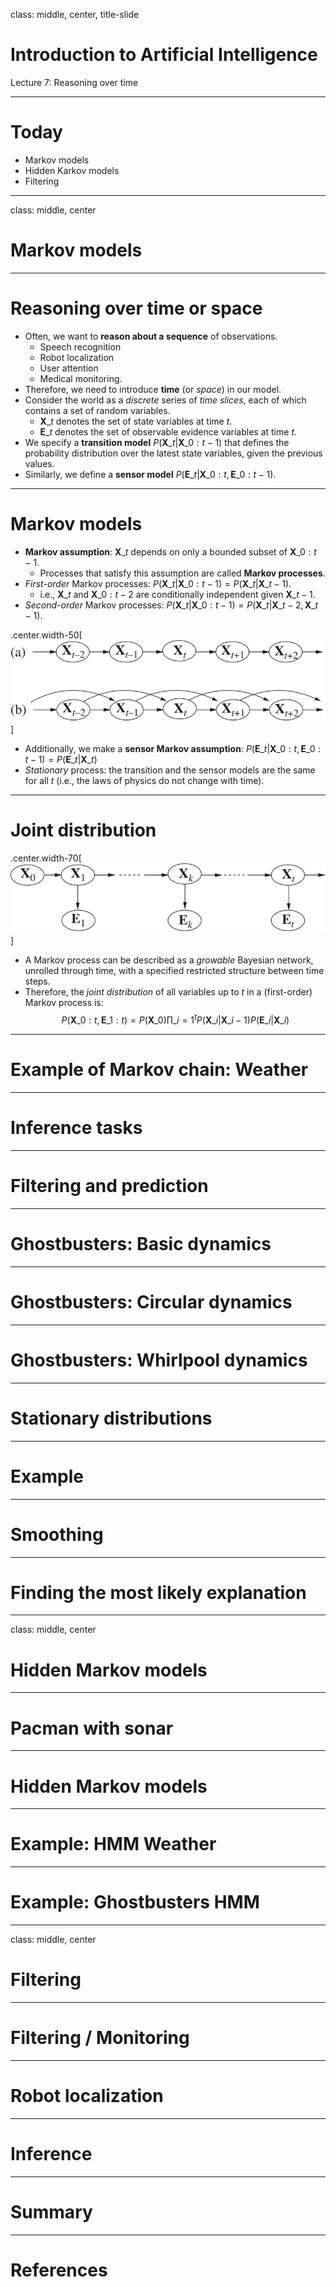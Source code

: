 class: middle, center, title-slide

# Introduction to Artificial Intelligence

Lecture 7: Reasoning over time

---

# Today

- Markov models
- Hidden Karkov models
- Filtering

---

class: middle, center

# Markov models

---

# Reasoning over time or space

- Often, we want to **reason about a sequence** of observations.
    - Speech recognition
    - Robot localization
    - User attention
    - Medical monitoring.
- Therefore, we need to introduce **time** (or *space*) in our model.
- Consider the world as a *discrete* series of *time slices*, each of which contains a set of random variables.
    - $\mathbf{X}\_t$ denotes the set of state variables at time $t$.
    - $\mathbf{E}\_t$ denotes the set of observable evidence variables at time $t$.
- We specify a **transition model** $P(\mathbf{X}\_t | \mathbf{X}\_{0:t-1})$ that defines the probability distribution over the latest state variables, given the previous values.
- Similarly, we define a **sensor model** $P(\mathbf{E}\_t | \mathbf{X}\_{0:t}, \mathbf{E}\_{0:t-1})$.

---

# Markov models

- **Markov assumption**: $\mathbf{X}\_t$ depends on only a bounded subset of $\mathbf{X}\_{0:t-1}$.
    - Processes that satisfy this assumption are called **Markov processes**.
- *First-order* Markov processes: $P(\mathbf{X}\_t | \mathbf{X}\_{0:t-1}) = P(\mathbf{X}\_t | \mathbf{X}\_{t-1})$.
    - i.e., $\mathbf{X}\_t$ and $\mathbf{X}\_{0:t-2}$ are conditionally independent given $\mathbf{X}\_{t-1}$.
- *Second-order* Markov processes: $P(\mathbf{X}\_t | \mathbf{X}\_{0:t-1}) = P(\mathbf{X}\_t | \mathbf{X}\_{t-2}, \mathbf{X}\_{t-1})$.

.center.width-50[![](figures/lec7/markov-process.png)]

- Additionally, we make a **sensor Markov assumption**: $P(\mathbf{E}\_t | \mathbf{X}\_{0:t}, \mathbf{E}\_{0:t-1}) = P(\mathbf{E}\_t | \mathbf{X}\_{t})$
- *Stationary* process: the transition and the sensor models are the same for all $t$ (i.e., the laws of physics do not change with time).

---

# Joint distribution

.center.width-70[![](figures/lec7/markov-process-generic.png)]

- A Markov process can be described as a *growable* Bayesian network, unrolled through time, with a specified restricted structure between time steps.
- Therefore, the *joint distribution* of all variables up to $t$ in a (first-order) Markov process is:
    $$P(\mathbf{X}\_{0:t}, \mathbf{E}\_{1:t}) = P(\mathbf{X}\_{0}) \prod\_{i=1}^t P(\mathbf{X}\_{i} | \mathbf{X}\_{i-1}) P(\mathbf{E}\_{i}|\mathbf{X}\_{i}) $$

---

# Example of Markov chain: Weather

---

# Inference tasks

---

# Filtering and prediction

---

# Ghostbusters: Basic dynamics

---

# Ghostbusters: Circular dynamics

---

# Ghostbusters: Whirlpool dynamics

---

# Stationary distributions

---

# Example

---

# Smoothing

---

# Finding the most likely explanation

---

class: middle, center

# Hidden Markov models

---

# Pacman with sonar

---

# Hidden Markov models

---

# Example: HMM Weather

---

# Example: Ghostbusters HMM

---

class: middle, center

# Filtering

---

# Filtering / Monitoring

---

# Robot localization

---

# Inference

---

# Summary

---

# References
